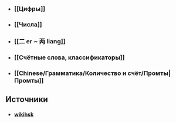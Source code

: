 - ### [[Цифры]]
- ### [[Числа]]
- ### [[二 er ~ 两 liang]]
- ### [[Счётные слова, классификаторы]]
- ### [[Chinese/Грамматика/Количество и счёт/Промты|Промты]]

## Источники
- #### [wikihsk](https://wikihsk.ru/publ/spravochnik/glossarij/vse_schjotnye_slova_klassifikatory/25-1-0-558)
